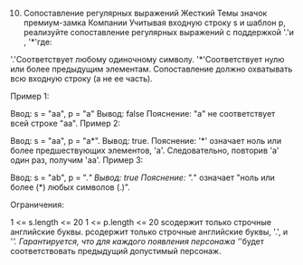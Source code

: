 10. Сопоставление регулярных выражений
Жесткий
Темы
значок премиум-замка
Компании
Учитывая входную строку s и шаблон p, реализуйте сопоставление регулярных выражений с поддержкой '.'и , '*'где:

'.'Соответствует любому одиночному символу.
'*'Соответствует нулю или более предыдущим элементам.
Сопоставление должно охватывать всю входную строку (а не ее часть).

 

Пример 1:

Ввод: s = "aa", p = "a"
 Вывод: false
 Пояснение: "a" не соответствует всей строке "aa".
Пример 2:

Ввод: s = "aa", p = "a*".
 Вывод: true.
 Пояснение: '*' означает ноль или более предшествующих элементов, 'a'. Следовательно, повторив 'a' один раз, получим 'aa'.
Пример 3:

Ввод: s = "ab", p = ".*"
 Вывод: true
 Пояснение: ".*" означает "ноль или более (*) любых символов (.)".
 

Ограничения:

1 <= s.length <= 20
1 <= p.length <= 20
sсодержит только строчные английские буквы.
pсодержит только строчные английские буквы, '.', и  '*'.
Гарантируется, что для каждого появления персонажа '*'будет соответствовать предыдущий допустимый персонаж.